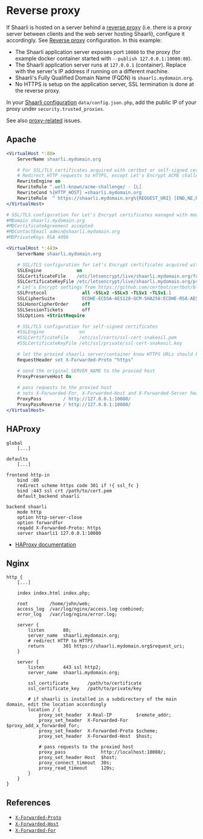# Reverse proxy

If Shaarli is hosted on a server behind a [reverse proxy](https://en.wikipedia.org/wiki/Reverse_proxy) (i.e. there is a proxy server between clients and the web server hosting Shaarli), configure it accordingly. See [Reverse proxy](Reverse-proxy.md) configuration. In this example:

- The Shaarli application server exposes port `10080` to the proxy (for example docker container started with `--publish 127.0.0.1:10080:80`).
- The Shaarli application server runs at `127.0.0.1` (container). Replace with the server's IP address if running on a different machine.
- Shaarli's Fully Qualified Domain Name (FQDN) is `shaarli.mydomain.org`.
- No HTTPS is setup on the application server, SSL termination is done at the reverse proxy.

In your [Shaarli configuration](Shaarli-configuration.md) `data/config.json.php`, add the public IP of your proxy under `security.trusted_proxies`.

See also [proxy-related](https://github.com/shaarli/Shaarli/issues?utf8=%E2%9C%93&q=label%3Aproxy+) issues.


## Apache

```apache
<VirtualHost *:80>
    ServerName shaarli.mydomain.org

    # For SSL/TLS certificates acquired with certbot or self-signed certificates
    # Redirect HTTP requests to HTTPS, except Let's Encrypt ACME challenge requests
    RewriteEngine on
    RewriteRule ^.well-known/acme-challenge/ - [L]
    RewriteCond %{HTTP_HOST} =shaarli.mydomain.org
    RewriteRule  ^ https://shaarli.mydomain.org%{REQUEST_URI} [END,NE,R=permanent]
</VirtualHost>

# SSL/TLS configuration for Let's Encrypt certificates managed with mod_md
#MDomain shaarli.mydomain.org
#MDCertificateAgreement accepted
#MDContactEmail admin@shaarli.mydomain.org
#MDPrivateKeys RSA 4096

<VirtualHost *:443>
    ServerName shaarli.mydomain.org

    # SSL/TLS configuration for Let's Encrypt certificates acquired with certbot standalone
    SSLEngine             on
    SSLCertificateFile    /etc/letsencrypt/live/shaarli.mydomain.org/fullchain.pem
    SSLCertificateKeyFile /etc/letsencrypt/live/shaarli.mydomain.org/privkey.pem
    # Let's Encrypt settings from https://github.com/certbot/certbot/blob/master/certbot-apache/certbot_apache/_internal/tls_configs/current-options-ssl-apache.conf
    SSLProtocol             all -SSLv2 -SSLv3 -TLSv1 -TLSv1.1
    SSLCipherSuite          ECDHE-ECDSA-AES128-GCM-SHA256:ECDHE-RSA-AES128-GCM-SHA256:ECDHE-ECDSA-AES256-GCM-SHA384:ECDHE-RSA-AES256-GCM-SHA384:ECDHE-ECDSA-CHACHA20-POLY1305:ECDHE-RSA-CHACHA20-POLY1305:DHE-RSA-AES128-GCM-SHA256:DHE-RSA-AES256-GCM-SHA384
    SSLHonorCipherOrder     off
    SSLSessionTickets       off
    SSLOptions +StrictRequire

    # SSL/TLS configuration for self-signed certificates
    #SSLEngine             on
    #SSLCertificateFile    /etc/ssl/certs/ssl-cert-snakeoil.pem
    #SSLCertificateKeyFile /etc/ssl/private/ssl-cert-snakeoil.key

    # let the proxied shaarli server/container know HTTPS URLs should be served
    RequestHeader set X-Forwarded-Proto "https"

    # send the original SERVER_NAME to the proxied host
    ProxyPreserveHost On
    
    # pass requests to the proxied host
    # sets X-Forwarded-For, X-Forwarded-Host and X-Forwarded-Server headers
    ProxyPass        / http://127.0.0.1:10080/
    ProxyPassReverse / http://127.0.0.1:10080/
</VirtualHost>
```


## HAProxy


```
global
    [...]

defaults
    [...]

frontend http-in
    bind :80
    redirect scheme https code 301 if !{ ssl_fc }
    bind :443 ssl crt /path/to/cert.pem
    default_backend shaarli

backend shaarli
    mode http
    option http-server-close
    option forwardfor
    reqadd X-Forwarded-Proto: https
    server shaarli1 127.0.0.1:10080
```

- [HAProxy documentation](https://cbonte.github.io/haproxy-dconv/)

## Nginx


```nginx
http {
    [...]

    index index.html index.php;

    root        /home/john/web;
    access_log  /var/log/nginx/access.log combined;
    error_log   /var/log/nginx/error.log;

    server {
        listen       80;
        server_name  shaarli.mydomain.org;
        # redirect HTTP to HTTPS
        return       301 https://shaarli.mydomain.org$request_uri;
    }

    server {
        listen       443 ssl http2;
        server_name  shaarli.mydomain.org;

        ssl_certificate       /path/to/certificate
        ssl_certificate_key   /path/to/private/key

        # if shaarli is installed in a subdirectory of the main domain, edit the location accordingly
        location / {
            proxy_set_header  X-Real-IP         $remote_addr;
            proxy_set_header  X-Forwarded-For   $proxy_add_x_forwarded_for;
            proxy_set_header  X-Forwarded-Proto $scheme;
            proxy_set_header  X-Forwarded-Host  $host;

            # pass requests to the proxied host
            proxy_pass             http://localhost:10080/;
            proxy_set_header Host  $host;
            proxy_connect_timeout  30s;
            proxy_read_timeout     120s;
        }
    }
}
```

## References

- [`X-Forwarded-Proto`](https://developer.mozilla.org/en-US/docs/Web/HTTP/Headers/X-Forwarded-Proto)
- [`X-Forwarded-Host`](https://developer.mozilla.org/en-US/docs/Web/HTTP/Headers/X-Forwarded-Host)
- [`X-Forwarded-For`](https://developer.mozilla.org/en-US/docs/Web/HTTP/Headers/X-Forwarded-For)
